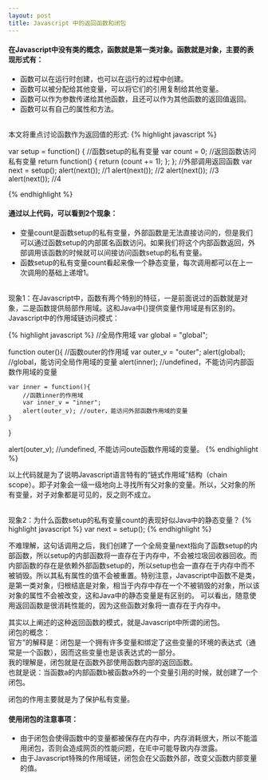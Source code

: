 ```yaml
---
layout: post
title: Javascript 中的返回函数和闭包
---
```


#### 在Javascript中没有类的概念，函数就是第一类对象。函数就是对象，主要的表现形式有：
<!-- more -->
* 函数可以在运行时创建，也可以在运行的过程中创建。
* 函数可以被分配给其他变量，可以将它们的引用复制给其他变量。
* 函数可以作为参数传递给其他函数，且还可以作为其他函数的返回值返回。
* 函数可以有自己的属性和方法。

<br/>
本文将重点讨论函数作为返回值的形式:
{% highlight javascript %}

var  setup = function() {
    //函数setup的私有变量
    var count = 0;
    //返回函数访问私有变量
    return function() {
        return (count += 1);
    };
};
//外部调用返回函数
var next = setup();
alert(next()); //1
alert(next()); //2
alert(next()); //3
alert(next()); //4

{% endhighlight %}


#### 通过以上代码，可以看到2个现象：
* 变量count是函数setup的私有变量，外部函数是无法直接访问的，但是我们可以通过函数setup的内部匿名函数访问。如果我们将这个内部函数返回，外部调用该函数的时候就可以间接访问函数setup的私有变量。
* 函数setup的私有变量count看起来像一个静态变量，每次调用都可以在上一次调用的基础上递增1。

<br/>
现象1：在Javascript中，函数有两个特别的特征，一是前面说过的函数就是对象，二是函数提供局部作用域。这和Java中{}提供变量作用域是有区别的。
Javascript中的作用域链访问模式：

{% highlight javascript %}
//全局作用域
var global = "global";

function outer(){
    //函数outer的作用域
    var outer_v = "outer";
    alert(global); //global，能访问全局作用域的变量
    alert(inner); //undefined，不能访问内部函数作用域的变量
    
    var inner = function(){
        //函数inner的作用域
        var inner_v = "inner";
        alert(outer_v); //outer，能访问外部函数作用域的变量
    }
}

alert(outer_v); //undefined, 不能访问oute函数作用域的变量。
{% endhighlight %}

以上代码就是为了说明Javascript语言特有的“链式作用域”结构（chain scope）。即子对象会一级一级地向上寻找所有父对象的变量。所以，父对象的所有变量，对子对象都是可见的，反之则不成立。

<br/>
现象2：为什么函数setup的私有变量count的表现好似Java中的静态变量？
{% highlight javascript %}
    var next = setup();
{% endhighlight %}

不难理解，这句话调用之后，我们创建了一个全局变量next指向了函数setup的内部函数，所以setup的内部函数将一直存在于内存中，不会被垃圾回收器回收。而内部函数的存在是依赖外部函数setup的，所以setup也会一直存在于内存中而不被销毁。所以其私有属性的值不会被重置。特别注意，Javascript中函数不是类，是第一类对象，归根结底是对象，相当于内存中存在一个不被销毁的对象，所以该对象的属性不会被改变，这和Java中的静态变量是有区别的。
可以看出，随意使用返回函数是很消耗性能的，因为这些函数对象将一直存在于内存中。
<br/>

其实以上阐述的这种返回函数的模式，就是Javascript中所谓的闭包。    
闭包的概念：    
官方”的解释是：闭包是一个拥有许多变量和绑定了这些变量的环境的表达式（通常是一个函数），因而这些变量也是该表达式的一部分。    
我的理解是，闭包就是在函数外部使用函数内部的返回函数。    
也就是说：当函数a的内部函数b被函数a外的一个变量引用的时候，就创建了一个闭包。    

闭包的作用主要就是为了保护私有变量。  
  
#### 使用闭包的注意事项：        
* 由于闭包会使得函数中的变量都被保存在内存中，内存消耗很大，所以不能滥用闭包，否则会造成网页的性能问题，在IE中可能导致内存泄露。
* 由于Javascript特殊的作用域链，闭包会在父函数外部，改变父函数内部变量的值。

